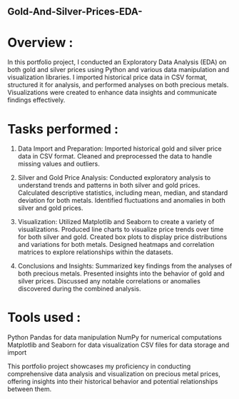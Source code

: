 ## Gold-And-Silver-Prices-EDA-
# Overview :
In this portfolio project, I conducted an Exploratory Data Analysis (EDA) on both gold and silver prices using Python and various data manipulation and visualization libraries. I imported historical price data in CSV format, structured it for analysis, and performed analyses on both precious metals. Visualizations were created to enhance data insights and communicate findings effectively.

# Tasks performed :
1. Data Import and Preparation:
Imported historical gold and silver price data in CSV format.
Cleaned and preprocessed the data to handle missing values and outliers.

2. Silver and Gold Price Analysis:
Conducted exploratory analysis to understand trends and patterns in both silver and gold prices.
Calculated descriptive statistics, including mean, median, and standard deviation for both metals.
Identified fluctuations and anomalies in both silver and gold prices.

3. Visualization:
Utilized Matplotlib and Seaborn to create a variety of visualizations.
Produced line charts to visualize price trends over time for both silver and gold.
Created box plots to display price distributions and variations for both metals.
Designed heatmaps and correlation matrices to explore relationships within the datasets.

4. Conclusions and Insights:
Summarized key findings from the analyses of both precious metals.
Presented insights into the behavior of gold and silver prices.
Discussed any notable correlations or anomalies discovered during the combined analysis.


# Tools used :
Python
Pandas for data manipulation
NumPy for numerical computations
Matplotlib and Seaborn for data visualization
CSV files for data storage and import

This portfolio project showcases my proficiency in conducting comprehensive data analysis and visualization on precious metal prices, offering insights into their historical behavior and potential relationships between them.
